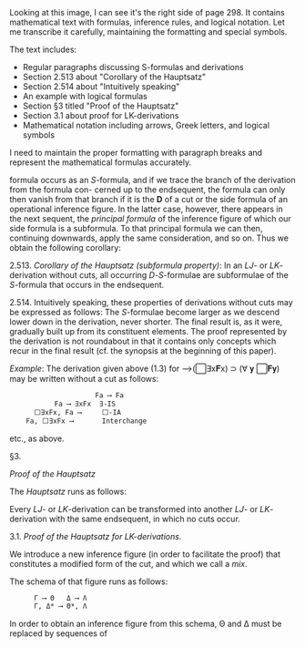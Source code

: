 <thinking>
Looking at this image, I can see it's the right side of page 298. It contains mathematical text with formulas, inference rules, and logical notation. Let me transcribe it carefully, maintaining the formatting and special symbols.

The text includes:
- Regular paragraphs discussing S-formulas and derivations
- Section 2.513 about "Corollary of the Hauptsatz"
- Section 2.514 about "Intuitively speaking"
- An example with logical formulas
- Section §3 titled "Proof of the Hauptsatz"
- Section 3.1 about proof for LK-derivations
- Mathematical notation including arrows, Greek letters, and logical symbols

I need to maintain the proper formatting with paragraph breaks and represent the mathematical formulas accurately.
</thinking>

formula occurs as an *S*-formula, and if we trace the
branch of the derivation from the formula con-
cerned up to the endsequent, the formula can only
then vanish from that branch if it is the **D** of a cut
or the side formula of an operational inference
figure. In the latter case, however, there appears
in the next sequent, the *principal formula* of the
inference figure of which our side formula is a
subformula. To that principal formula we can
then, continuing downwards, apply the same
consideration, and so on. Thus we obtain the
following corollary:

2.513. *Corollary of the Hauptsatz (subformula
property)*: In an *LJ*- or *LK*-derivation without
cuts, all occurring *D*-*S*-formulae are subformulae of
the *S*-formula that occurs in the endsequent.

2.514. Intuitively speaking, these properties of
derivations without cuts may be expressed as
follows: The *S*-formulae become larger as we
descend lower down in the derivation, never
shorter. The final result is, as it were, gradually
built up from its constituent elements. The proof
represented by the derivation is not roundabout
in that it contains only concepts which recur in the
final result (cf. the synopsis at the beginning of this
paper).

*Example*: The derivation given above (1.3) for
⟶(⬜∃x𝐅x) ⊃ (∀ 𝐲 ⬜𝐅𝐲) may be written without
a cut as follows:

```txt
                     Fa ⟶ Fa
           Fa ⟶ ∃xFx  ∃-IS
      ⬜∃xFx, Fa ⟶     ⬜-IA
    Fa, ⬜∃xFx ⟶       Interchange
```

etc., as above.

§3.

*Proof of the Hauptsatz*

The *Hauptsatz* runs as follows:

Every *LJ*- or *LK*-derivation can be transformed
into another *LJ*- or *LK*-derivation with the same
endsequent, in which no cuts occur.

3.1. *Proof of the Hauptsatz for LK-derivations.*

We introduce a new inference figure (in order to
facilitate the proof) that constitutes a modified
form of the cut, and which we call a *mix*.

The schema of that figure runs as follows:

```txt
      Γ ⟶ Θ   Δ ⟶ Λ
      Γ, Δ* ⟶ Θ*, Λ
```

In order to obtain an inference figure from this
schema, Θ and Δ must be replaced by sequences of
